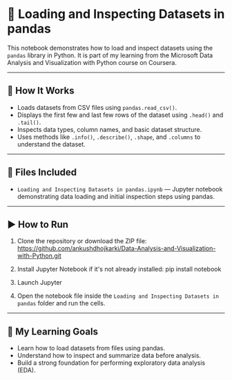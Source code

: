 # 📂 Loading and Inspecting Datasets in pandas

This notebook demonstrates how to load and inspect datasets using the `pandas` library in Python. It is part of my learning from the Microsoft Data Analysis and Visualization with Python course on Coursera.

---

## 📌 How It Works

- Loads datasets from CSV files using `pandas.read_csv()`.
- Displays the first few and last few rows of the dataset using `.head()` and `.tail()`.
- Inspects data types, column names, and basic dataset structure.
- Uses methods like `.info()`, `.describe()`, `.shape`, and `.columns` to understand the dataset.

---

## 📁 Files Included

- `Loading and Inspecting Datasets in pandas.ipynb` — Jupyter notebook demonstrating data loading and initial inspection steps using pandas.

---

## ▶️ How to Run

1. Clone the repository or download the ZIP file:  
    https://github.com/ankushdhojkarki/Data-Analysis-and-Visualization-with-Python.git

2. Install Jupyter Notebook if it's not already installed:
     pip install notebook

3. Launch Jupyter


4. Open the notebook file inside the `Loading and Inspecting Datasets in pandas` folder and run the cells.

---

## 🚀 My Learning Goals

- Learn how to load datasets from files using pandas.
- Understand how to inspect and summarize data before analysis.
- Build a strong foundation for performing exploratory data analysis (EDA).

     

